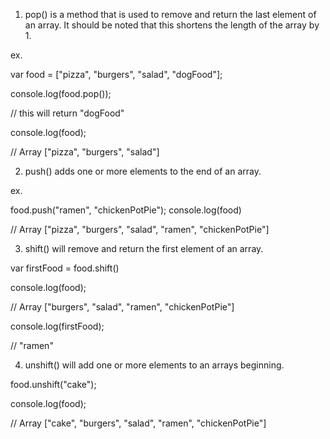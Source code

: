 1. pop() is a method that is used to remove and return the last element of an array. It should be noted that this shortens the length of the array by 1.

ex.

var food = ["pizza", "burgers", "salad", "dogFood"];

console.log(food.pop());

// this will return "dogFood"

console.log(food);

// Array ["pizza", "burgers", "salad"]

2. push() adds one or more elements to the end of an array.

ex.

food.push("ramen", "chickenPotPie");
console.log(food)

// Array ["pizza", "burgers", "salad", "ramen", "chickenPotPie"]


3. shift() will remove and return the first element of an array.

var firstFood = food.shift()

console.log(food);

// Array ["burgers", "salad", "ramen", "chickenPotPie"]

console.log(firstFood);

// "ramen"

4. unshift() will add one or more elements to an arrays beginning.

food.unshift("cake");

console.log(food);

// Array ["cake", "burgers", "salad", "ramen", "chickenPotPie"]
